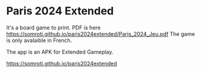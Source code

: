 # Paris 2024 Extended
It's a board game to print. PDF is here https://somroti.github.io/paris2024extended/Paris_2024_Jeu.pdf The game is only avalaible in French.

The app is an APK for Extended Gameplay.

https://somroti.github.io/paris2024extended
